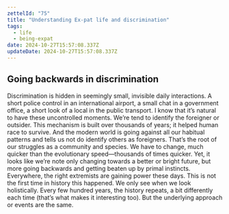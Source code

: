```yaml
---
zettelId: "75"
title: "Understanding Ex-pat life and discrimination"
tags:
  - life
  - being-expat
date: 2024-10-27T15:57:08.337Z
updateDate: 2024-10-27T15:57:08.337Z
---
```


## Going backwards in discrimination

Discrimination is hidden in seemingly small, invisible daily interactions. A short police control in an international airport, a small chat in a government office, a short look of a local in the public transport. I know that it’s natural to have these uncontrolled moments. We’re tend to identify the foreigner or outsider. This mechanism is built over thousands of years; it helped human race to survive. And the modern world is going against all our habitual patterns and tells us not do identify others as foreigners. That’s the root of our struggles as a community and species. We have to change, much quicker than the evolutionary speed—thousands of times quicker.
Yet, it looks like we’re note only changing towards a better or bright future, but more going backwards and getting beaten up by primal instincts. Everywhere, the right extremists are gaining power these days.
This is not the first time in history this happened. We only see when we look holistically. Every few hundred years, the history repeats, a bit differently each time (that’s what makes it interesting too). But the underlying approach or events are the same.
